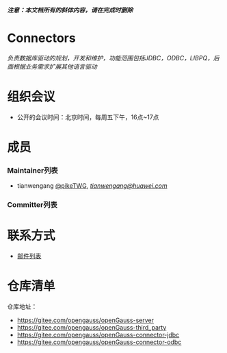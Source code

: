 ***注意：本文档所有的斜体内容，请在完成时删除***

# Connectors

*负责数据库驱动的规划，开发和维护，功能范围包括JDBC，ODBC，LIBPQ，后面根据业务需求扩展其他语言驱动*


# 组织会议

- 公开的会议时间：北京时间，每周五下午，16点~17点

# 成员



### Maintainer列表

- tianwengang [@pikeTWG](https://gitee.com/pikeTWG), *tianwengang@huawei.com*


### Committer列表




# 联系方式

- [邮件列表](https://mailweb.opengauss.org/postorius/lists/connectors.opengauss.org/)



# 仓库清单


仓库地址：

- https://gitee.com/opengauss/openGauss-server
- https://gitee.com/opengauss/openGauss-third_party
- https://gitee.com/opengauss/openGauss-connector-jdbc
- https://gitee.com/opengauss/openGauss-connector-odbc

